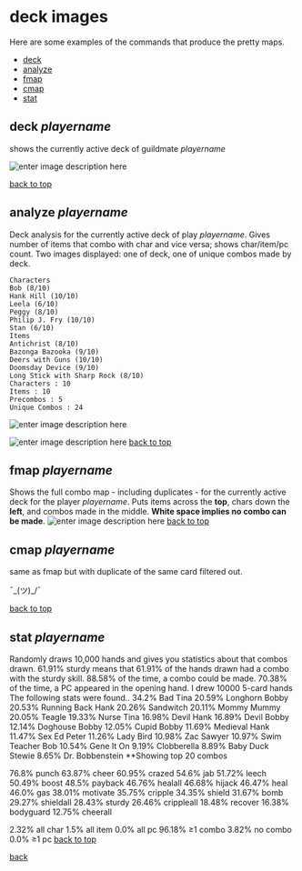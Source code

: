 # deck images<a name="top"></a>
Here are some examples of the commands that produce the pretty maps.
* [deck](#deck)
* [analyze](#analyze)
* [fmap](#fmap)
* [cmap](#cmap)
* [stat](#stat)

## deck _playername_<a name="deck"></a>
shows the currently active deck of guildmate _playername_

![enter image description here](https://i.imgur.com/zblzoSy.png)

[back to top](#top)

## analyze _playername_<a name="analyze"></a>

Deck analysis for the currently active deck of play _playername_. Gives number of items that combo with char and vice versa; shows char/item/pc count. Two images displayed: one of deck, one of unique combos made by deck.

    Characters
    Bob (8/10)
    Hank Hill (10/10)
    Leela (6/10)
    Peggy (8/10)
    Philip J. Fry (10/10)
    Stan (6/10)
    Items
    Antichrist (8/10)
    Bazonga Bazooka (9/10)
    Deers with Guns (10/10)
    Doomsday Device (9/10)
    Long Stick with Sharp Rock (8/10)
    Characters : 10
    Items : 10
    Precombos : 5
    Unique Combos : 24
   
   ![enter image description here](https://i.imgur.com/tnzfbHU.png)
   
![enter image description here](https://i.imgur.com/OSSi7nv.png)
[back to top](#top)

## fmap _playername_<a name="fmap"></a>
Shows the full combo map - including duplicates - for the currently active deck for the player _playername_. Puts items across the **top**, chars down the **left**, and combos made in the middle. **White space implies no combo can be made**.
![enter image description here](https://i.imgur.com/OJxRPbf.png)
[back to top](#top)

## cmap _playername_<a name="cmap"></a>
same as fmap but with duplicate of the same card filtered out.

¯\_(ツ)_/¯

[back to top](#top)

## stat _playername_<a name="stat"></a>

Randomly draws 10,000 hands and gives you statistics about that combos drawn. 61.91% sturdy means that 61.91% of the hands drawn had a combo with the sturdy skill. 88.58% of the time, a combo could be made. 70.38% of the time, a PC appeared in the opening hand.
I drew 10000 5-card hands
The following stats were found..
34.2% Bad Tina
20.59% Longhorn Bobby
20.53% Running Back Hank
20.26% Sandwitch
20.11% Mommy Mummy
20.05% Teagle
19.33% Nurse Tina
16.98% Devil Hank
16.89% Devil Bobby
12.14% Doghouse Bobby
12.05% Cupid Bobby
11.69% Medieval Hank
11.47% Sex Ed Peter
11.26% Lady Bird
10.98% Zac Sawyer
10.97% Swim Teacher Bob
10.54% Gene It On
9.19% Clobberella
8.89% Baby Duck Stewie
8.65% Dr. Bobbenstein
**Showing top 20 combos

76.8% punch
63.87% cheer
60.95% crazed
54.6% jab
51.72% leech
50.49% boost
48.5% payback
46.76% healall
46.68% hijack
46.47% heal
46.0% gas
38.01% motivate
35.75% cripple
34.35% shield
31.67% bomb
29.27% shieldall
28.43% sturdy
26.46% crippleall
18.48% recover
16.38% bodyguard
12.75% cheerall

2.32% all char
1.5% all item
0.0% all pc
96.18% ≥1 combo
3.82% no combo
0.0% ≥1 pc
[back to top](#top)

[back](index)
<!--stackedit_data:
eyJoaXN0b3J5IjpbMTA5MjU3NjQwLC03NDQ1Mjc4OTZdfQ==
-->